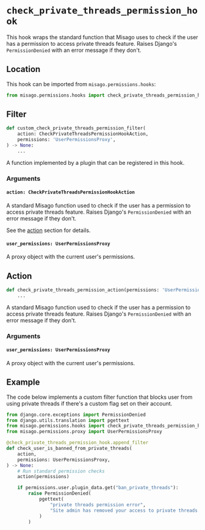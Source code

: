 # `check_private_threads_permission_hook`

This hook wraps the standard function that Misago uses to check if the user has a permission to access private threads feature. Raises Django's `PermissionDenied` with an error message if they don't.


## Location

This hook can be imported from `misago.permissions.hooks`:

```python
from misago.permissions.hooks import check_private_threads_permission_hook
```


## Filter

```python
def custom_check_private_threads_permission_filter(
    action: CheckPrivateThreadsPermissionHookAction,
    permissions: 'UserPermissionsProxy',
) -> None:
    ...
```

A function implemented by a plugin that can be registered in this hook.


### Arguments

#### `action: CheckPrivateThreadsPermissionHookAction`

A standard Misago function used to check if the user has a permission to access private threads feature. Raises Django's `PermissionDenied` with an error message if they don't.

See the [action](#action) section for details.


#### `user_permissions: UserPermissionsProxy`

A proxy object with the current user's permissions.


## Action

```python
def check_private_threads_permission_action(permissions: 'UserPermissionsProxy') -> None:
    ...
```

A standard Misago function used to check if the user has a permission to access private threads feature. Raises Django's `PermissionDenied` with an error message if they don't.


### Arguments

#### `user_permissions: UserPermissionsProxy`

A proxy object with the current user's permissions.


## Example

The code below implements a custom filter function that blocks user from using private threads if there's a custom flag set on their account.

```python
from django.core.exceptions import PermissionDenied
from django.utils.translation import pgettext
from misago.permissions.hooks import check_private_threads_permission_hook
from misago.permissions.proxy import UserPermissionsProxy

@check_private_threads_permission_hook.append_filter
def check_user_is_banned_from_private_threads(
    action,
    permissions: UserPermissionsProxy,
) -> None:
    # Run standard permission checks
    action(permissions)

    if permissions.user.plugin_data.get("ban_private_threads"):
        raise PermissionDenied(
            pgettext(
                "private threads permission error",
                "Site admin has removed your access to private threads."
            )
        )
```